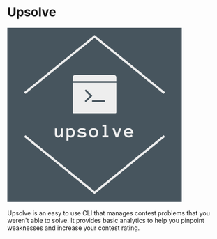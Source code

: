 # Upsolve
![](/docs/logo3.png)

Upsolve is an easy to use CLI that manages contest problems that you weren't able to solve. It provides basic analytics to help you pinpoint weaknesses and increase your contest rating.
